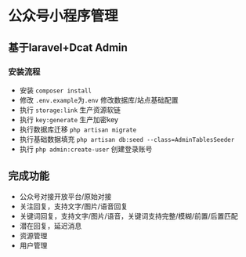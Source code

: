 # 公众号小程序管理

## 基于laravel+Dcat Admin

### 安装流程
- 安装 `composer install`
- 修改 `.env.example`为`.env` 修改数据库/站点基础配置
- 执行 `storage:link` 生产资源软链
- 执行 `key:generate` 生产加密key
- 执行数据库迁移 `php artisan migrate`
- 执行基础数据填充 `php artisan db:seed --class=AdminTablesSeeder`
- 执行 `php admin:create-user` 创建登录账号

## 完成功能

- 公众号对接开放平台/原始对接
- 关注回复，支持文字/图片/语音回复
- 关键词回复，支持文字/图片/语音，关键词支持完整/模糊/前置/后置匹配
- 潜在回复，延迟消息
- 资源管理
- 用户管理
